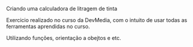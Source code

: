 Criando uma calculadora de litragem de tinta

Exercicio realizado no curso da DevMedia, 
com o intuito de usar todas as ferramentas aprendidas no curso. 

Utilizando funções, orientação a obejtos e etc. 



